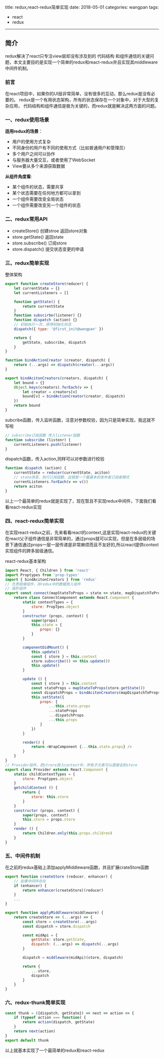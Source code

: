 title: redux,react-redux简单实现
date: 2018-05-01
categories: wangpan
tags:
- react
- redux
---
## 简介 
redux解决了react只专注view层却没有涉及到的 代码结构 和组件通信的关键问题，本文主要目的是实现一个简单的redux和react-redux并且实现其middleware中间件机制。

<!--more-->

### 前言
在react项目中，如果你的UI层非常简单，没有很多的互动，那么redux是没有必要的。
redux是一个有用状态架构，所有的状态保存在一个对象中，对于大型的复杂应用， 代码结构和组件通信是极为关键的，而redux就是解决这两方面的问题。
### 一、redux使用场景
**适用redux的场景**：
* 用户的使用方式复杂
* 不同身份的用户有不同的使用方式（比如普通用户和管理员）
* 多个用户之间可以协作
* 与服务器大量交互，或者使用了WebSocket
* View要从多个来源获取数据

**从组件角度看**:
* 某个组件的状态，需要共享
* 某个状态需要在任何地方都可以拿到
* 一个组件需要改变全局状态
* 一个组件需要改变另一个组件的状态

### 二、redux常用API
* createStore<store>()    创建stroe 返回store对象
* store.getState<state>() 返回state
* store.subscribe()       订阅store
* store.dispatch()        提交状态变更的申请


### 三、redux简单实现

整体架构
```javascript
export function createStore(reducer) {
    let currentState = {}
    let currentListeners = []

    function getState() {
        return currentState
    }
    function subscirbe(listener) {}
    function dispatch (action) {}
    // 初始执行一次，获得初始化状态
    dispatch({ type: '@first_init@wangpan' })

    return {
        getState, subscribe, dispatch
    }
}

function bindActionCreator (creator, dispatch) {
    return (...args) => dispatch(creator(...args))
}

export bindAcitonCreators(creators, dispatch) {
    let bound = {}
    Object.keys(creators).forEach(v => {
        let creator = creators[v]
        bound[v] = bindActionCreator(creator, dispatch)
    })
    return bound
}
```
subcribe函数，传入监听函数，注意对参数校验，因为只是简单实现，我这就不写啦
```javascript
// subscribe订阅函数 传入listener函数
function subscribe (listenr) {
    currentListeners.push(listener)
}
```
dispatch函数，传入action,同样可以对参数进行校验
```javascript
function dispatch (action) {
    currentState = reducer(currentState, aciton)
    // state改变，执行订阅函数，这就是一个最基本的发布者订阅者模式
    currentListeners.forEach(v => v())
    return aciton
}
```
以上一个最简单的redux就是实现了，现在暂且不实现redux中间件，下面我们看看react-redux实现

### 四、react-redux简单实现
在实现react-redux之前，先来看看react的context,这是实现react-redux的关键
在react父子组件通信是非常简单的，通过props就可以实现，但是在多层级的场景下通信通过props一层一层传递是非常麻烦而且不友好的,所以react提供context实现组件的跨多层级通信。



react-redux基本架构
```javascript
import React, { Children } from 'react'
import Proptypes from 'prop-types'
import { bindAcitonCreators } from 'redux'
// 负责链接组件，将redux中的数据放入组件
// 高阶组件
export const connect(mapStateToProps = state => state, mapDispatchToProps = {}) =>(WrapComponent) => {
    return class ConnectComponent extends React.Component {
        static contextTypes = {
            store: PropTpes.object
        }
        constructor (props, context) {
            super(props)
            this.state = {
                props: {}
            }
        }

        componentDidMount() {
            this.update()
            const { store } = this.context
            store.subscribe(() => this.update())
            this.update()
        }

        update () {
            const { store } = this.context
            const stateProps = mapStateToProps(store.getState())
            const dispatchProps = bindAcitonCreators(mapDispatchToProps, store.dispatch)
            this.setState({
                props: {
                    ...this.state.props
                    ...stateProps
                    ...dispatchProps
                    ...this.props
                }
            })
        }

        render() {
            return <WrapComponent {...this.state.props} />
        }
    }
}
// Provider组件，把strore放入context中，所有子元素可以直接去到store
export class Provider extends React.Component {
    static childContextTypes = {
        store: Proptypes.object
    }
    getchildContext () {
        return {
            store: this.store
        }
    }
    constructor (props, context) {
        super(props, context)
        this.store = props.store
    }
    render () {
        return Children.only(this.props.children)
    }
}
```

### 五、中间件机制
在之前的redux基础上添加applyMiddleware函数，并且扩展crateStore函数
```javascript
export function createStore (reducer, enhancer) {
    // 如果中间件存在
    if (enhancer) {
        return enhancer(createStore)(reducer)
    }
    ...
}

export function applyMiddleware(middleware) {
    return createStore => (...args) => {
        const store = createStore(...args)
        const dispatch = store.dispatch

        const midApi = {
            getState: store.getState,
            dispatch: (...args) => dispatch(...args)
        }

        dispatch = middleware(midApi)(store, dispatch)

        return {
            ...store,
            dispatch
        }
    }
}
```

### 六、redux-thunk简单实现
```javascript
const thunk = ({dispatch, getState}) => next => action => {
    if (typeof action === function) {
        return action(dispatch, getState)
    }
    return next(action)
}
export default thunk
```
以上就基本实现了一个最简单的redux和react-redux
